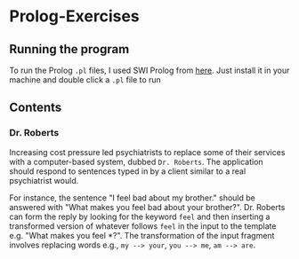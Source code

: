 # Prolog-Exercises

## Running the program

To run the Prolog `.pl` files, I used SWI Prolog from <a href='http://www.swi-prolog.org/download/stable'>here</a>. Just install it in your machine and double click a `.pl` file to run

## Contents

### Dr. Roberts

Increasing cost pressure led psychiatrists to replace some of their services with a computer-based system, dubbed `Dr. Roberts`. The application should respond to sentences typed in by a client similar to a real psychiatrist would. 

For instance, the sentence "I feel bad about my brother." should be answered with "What makes you feel bad about your brother?". Dr. Roberts can form the reply by looking for the keyword `feel` and then inserting a transformed version of whatever follows `feel` in the input to the template e.g. "What makes you feel *?". The transformation of the input fragment involves replacing words e.g., `my --> your`, `you --> me`, `am --> are`.

